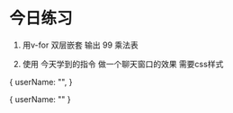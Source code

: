 # 今日练习

1. 用v-for 双层嵌套 输出 99 乘法表

2. 使用 今天学到的指令 做一个聊天窗口的效果 需要css样式


{
    userName: "",
}

{
    userName: ""
}